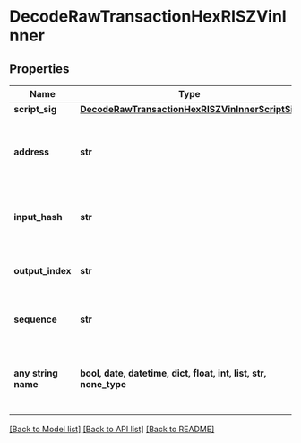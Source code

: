 # DecodeRawTransactionHexRISZVinInner


## Properties
Name | Type | Description | Notes
------------ | ------------- | ------------- | -------------
**script_sig** | [**DecodeRawTransactionHexRISZVinInnerScriptSig**](DecodeRawTransactionHexRISZVinInnerScriptSig.md) |  | 
**address** | **str** | Represents the addresses which send/receive the amount. | [optional] 
**input_hash** | **str** | Represents the transaction inputs&#39; indentifier. | [optional] 
**output_index** | **str** | Defines the output index of a transaction. | [optional] 
**sequence** | **str** | Represents the script sequence number. | [optional] 
**any string name** | **bool, date, datetime, dict, float, int, list, str, none_type** | any string name can be used but the value must be the correct type | [optional]

[[Back to Model list]](../README.md#documentation-for-models) [[Back to API list]](../README.md#documentation-for-api-endpoints) [[Back to README]](../README.md)


